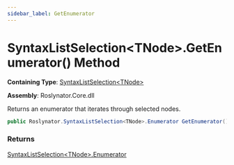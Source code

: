 ```yaml
---
sidebar_label: GetEnumerator
---
```


# SyntaxListSelection&lt;TNode&gt;\.GetEnumerator\(\) Method

**Containing Type**: [SyntaxListSelection&lt;TNode&gt;](../index.md)

**Assembly**: Roslynator\.Core\.dll

  
Returns an enumerator that iterates through selected nodes\.

```csharp
public Roslynator.SyntaxListSelection<TNode>.Enumerator GetEnumerator()
```

### Returns

[SyntaxListSelection&lt;TNode&gt;.Enumerator](../Enumerator/index.md)

